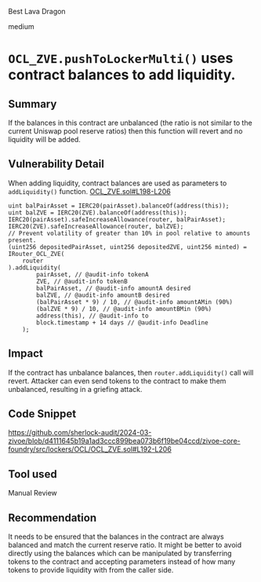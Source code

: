 Best Lava Dragon

medium

# `OCL_ZVE.pushToLockerMulti()` uses contract balances to add liquidity.

## Summary
If the balances in this contract are unbalanced (the ratio is not similar to the current Uniswap pool reserve ratios) then this function will revert and no liquidity will be added.
## Vulnerability Detail
When adding liquidity, contract balances are used as parameters to `addLiquidity()` function.
[OCL_ZVE.sol#L198-L206](https://github.com/sherlock-audit/2024-03-zivoe/blob/d4111645b19a1ad3ccc899bea073b6f19be04ccd/zivoe-core-foundry/src/lockers/OCL/OCL_ZVE.sol#L192-L206)
```solidity
uint balPairAsset = IERC20(pairAsset).balanceOf(address(this));
uint balZVE = IERC20(ZVE).balanceOf(address(this));
IERC20(pairAsset).safeIncreaseAllowance(router, balPairAsset);
IERC20(ZVE).safeIncreaseAllowance(router, balZVE);
// Prevent volatility of greater than 10% in pool relative to amounts present.
(uint256 depositedPairAsset, uint256 depositedZVE, uint256 minted) = IRouter_OCL_ZVE(
    router
).addLiquidity(
        pairAsset, // @audit-info tokenA
        ZVE, // @audit-info tokenB
        balPairAsset, // @audit-info amountA desired
        balZVE, // @audit-info amountB desired
        (balPairAsset * 9) / 10, // @audit-info amountAMin (90%)
        (balZVE * 9) / 10, // @audit-info amountBMin (90%)
        address(this), // @audit-info to
        block.timestamp + 14 days // @audit-info Deadline
    );
```
## Impact
If the contract has unbalance balances, then `router.addLiquidity()` call will revert. Attacker can even send tokens to the contract to make them unbalanced, resulting in a griefing attack.
## Code Snippet
https://github.com/sherlock-audit/2024-03-zivoe/blob/d4111645b19a1ad3ccc899bea073b6f19be04ccd/zivoe-core-foundry/src/lockers/OCL/OCL_ZVE.sol#L192-L206
## Tool used

Manual Review

## Recommendation
It needs to be ensured that the balances in the contract are always balanced and match the current reserve ratio. It might be better to avoid directly using the balances which can be manipulated by transferring tokens to the contract and accepting parameters instead of how many tokens to provide liquidity with from the caller side.